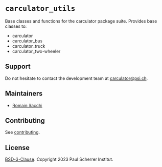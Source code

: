 # ``carculator_utils``


Base classes and functions for the carculator package suite.
Provides base classes to:

* carculator
* carculator_bus
* carculator_truck
* carculator_two-wheeler

## Support

Do not hesitate to contact the development team at [carculator@psi.ch](mailto:carculator@psi.ch).

## Maintainers

* [Romain Sacchi](https://github.com/romainsacchi)

## Contributing

See [contributing](https://github.com/romainsacchi/carculator_utils/blob/master/CONTRIBUTING.md).

## License

[BSD-3-Clause](https://github.com/romainsacchi/carculator_utils/blob/master/LICENSE). Copyright 2023 Paul Scherrer Institut.
